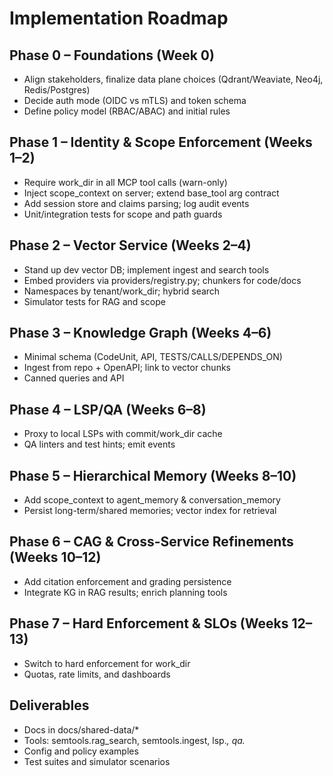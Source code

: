 # Implementation Roadmap

## Phase 0 – Foundations (Week 0)
- Align stakeholders, finalize data plane choices (Qdrant/Weaviate, Neo4j, Redis/Postgres)
- Decide auth mode (OIDC vs mTLS) and token schema
- Define policy model (RBAC/ABAC) and initial rules

## Phase 1 – Identity & Scope Enforcement (Weeks 1–2)
- Require work_dir in all MCP tool calls (warn-only)
- Inject scope_context on server; extend base_tool arg contract
- Add session store and claims parsing; log audit events
- Unit/integration tests for scope and path guards

## Phase 2 – Vector Service (Weeks 2–4)
- Stand up dev vector DB; implement ingest and search tools
- Embed providers via providers/registry.py; chunkers for code/docs
- Namespaces by tenant/work_dir; hybrid search
- Simulator tests for RAG and scope

## Phase 3 – Knowledge Graph (Weeks 4–6)
- Minimal schema (CodeUnit, API, TESTS/CALLS/DEPENDS_ON)
- Ingest from repo + OpenAPI; link to vector chunks
- Canned queries and API

## Phase 4 – LSP/QA (Weeks 6–8)
- Proxy to local LSPs with commit/work_dir cache
- QA linters and test hints; emit events

## Phase 5 – Hierarchical Memory (Weeks 8–10)
- Add scope_context to agent_memory & conversation_memory
- Persist long-term/shared memories; vector index for retrieval

## Phase 6 – CAG & Cross-Service Refinements (Weeks 10–12)
- Add citation enforcement and grading persistence
- Integrate KG in RAG results; enrich planning tools

## Phase 7 – Hard Enforcement & SLOs (Weeks 12–13)
- Switch to hard enforcement for work_dir
- Quotas, rate limits, and dashboards

## Deliverables
- Docs in docs/shared-data/*
- Tools: semtools.rag_search, semtools.ingest, lsp.*, qa.*
- Config and policy examples
- Test suites and simulator scenarios

